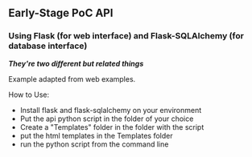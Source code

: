 ## Early-Stage PoC API ##
### Using Flask (for web interface) and Flask-SQLAlchemy (for database interface)
***They're two different but related things***

Example adapted from web examples.

How to Use:
- Install flask and flask-sqlalchemy on your environment
- Put the api python script in the folder of your choice
- Create a "Templates" folder in the folder with the script
- put the html templates in the Templates folder
- run the python script from the command line